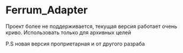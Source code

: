 # Ferrum_Adapter
Проект более не поддерживается, текущая версия работает очень криво.
Использовать только для архивных целей

P.S новая версия проприетарная и от другого разраба

